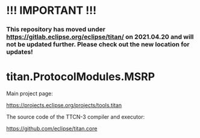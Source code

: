 # !!! IMPORTANT !!!
### This repository has moved under https://gitlab.eclipse.org/eclipse/titan/ on 2021.04.20 and will not be updated further. Please check out the new location for updates!

# 

# titan.ProtocolModules.MSRP

Main project page:

https://projects.eclipse.org/projects/tools.titan

The source code of the TTCN-3 compiler and executor:

https://github.com/eclipse/titan.core
